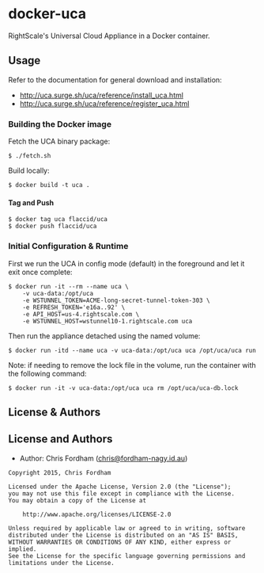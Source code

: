 # docker-uca

RightScale's Universal Cloud Appliance in a Docker container.

## Usage

Refer to the documentation for general download and installation:
 - http://uca.surge.sh/uca/reference/install_uca.html
 - http://uca.surge.sh/uca/reference/register_uca.html

### Building the Docker image

Fetch the UCA binary package:

    $ ./fetch.sh

Build locally:

    $ docker build -t uca .

#### Tag and Push

    $ docker tag uca flaccid/uca
    $ docker push flaccid/uca

### Initial Configuration & Runtime

First we run the UCA in config mode (default) in the foreground
and let it exit once complete:

    $ docker run -it --rm --name uca \
        -v uca-data:/opt/uca
        -e WSTUNNEL_TOKEN=ACME-long-secret-tunnel-token-303 \
        -e REFRESH_TOKEN='e16a..92' \
        -e API_HOST=us-4.rightscale.com \
        -e WSTUNNEL_HOST=wstunnel10-1.rightscale.com uca

Then run the appliance detached using the named volume:

    $ docker run -itd --name uca -v uca-data:/opt/uca uca /opt/uca/uca run

Note: if needing to remove the lock file in the volume, run the container
with the following command:

    $ docker run -it -v uca-data:/opt/uca uca rm /opt/uca/uca-db.lock

## License & Authors

License and Authors
-------------------
- Author: Chris Fordham (<chris@fordham-nagy.id.au>)

```text
Copyright 2015, Chris Fordham

Licensed under the Apache License, Version 2.0 (the "License");
you may not use this file except in compliance with the License.
You may obtain a copy of the License at

    http://www.apache.org/licenses/LICENSE-2.0

Unless required by applicable law or agreed to in writing, software
distributed under the License is distributed on an "AS IS" BASIS,
WITHOUT WARRANTIES OR CONDITIONS OF ANY KIND, either express or implied.
See the License for the specific language governing permissions and
limitations under the License.
```

